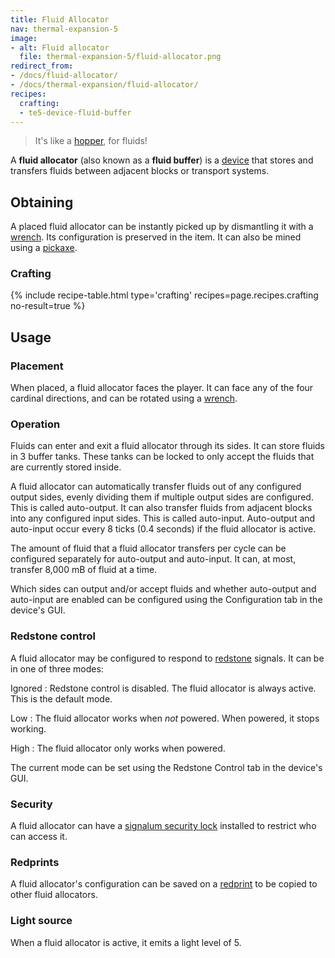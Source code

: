```yaml
---
title: Fluid Allocator
nav: thermal-expansion-5
image:
- alt: Fluid allocator
  file: thermal-expansion-5/fluid-allocator.png
redirect_from:
- /docs/fluid-allocator/
- /docs/thermal-expansion/fluid-allocator/
recipes:
  crafting:
  - te5-device-fluid-buffer
---
```


> It's like a [hopper](https://minecraft.gamepedia.com/Hopper), for fluids!


A **fluid allocator** (also known as a **fluid buffer**) is a
[device](/docs/thermal-expansion-5/devices/) that stores and transfers fluids between adjacent
blocks or transport systems.


Obtaining
---------

A placed fluid allocator can be instantly picked up by dismantling it with a
[wrench](/docs/wrenches/). Its configuration is preserved in the item. It can
also be mined using a [pickaxe](https://minecraft.gamepedia.com/Pickaxe).

### Crafting
{% include recipe-table.html type='crafting' recipes=page.recipes.crafting no-result=true %}


Usage
-----

### Placement
When placed, a fluid allocator faces the player. It can face any of the four
cardinal directions, and can be rotated using a [wrench](/docs/wrenches/).

### Operation
Fluids can enter and exit a fluid allocator through its sides. It can store
fluids in 3 buffer tanks. These tanks can be locked to only accept the fluids
that are currently stored inside.

A fluid allocator can automatically transfer fluids out of any configured output
sides, evenly dividing them if multiple output sides are configured. This is
called auto-output. It can also transfer fluids from adjacent blocks into any
configured input sides. This is called auto-input. Auto-output and auto-input
occur every 8 ticks (0.4 seconds) if the fluid allocator is active.

The amount of fluid that a fluid allocator transfers per cycle can be configured
separately for auto-output and auto-input. It can, at most, transfer 8,000 mB of
fluid at a time.

Which sides can output and/or accept fluids and whether auto-output and
auto-input are enabled can be configured using the Configuration tab in the
device's GUI.

### Redstone control
A fluid allocator may be configured to respond to
[redstone](https://minecraft.gamepedia.com/Redstone) signals. It can be in one
of three modes:

Ignored
: Redstone control is disabled. The fluid allocator is always active. This is
the default mode.

Low
: The fluid allocator works when *not* powered. When powered, it stops working.

High
: The fluid allocator only works when powered.

The current mode can be set using the Redstone Control tab in the device's GUI.

### Security
A fluid allocator can have a [signalum security
lock](/docs/thermal-foundation-2/signalum-security-lock/) installed to restrict who can access it.

### Redprints
A fluid allocator's configuration can be saved on a [redprint](/docs/thermal-foundation-2/redprint/)
to be copied to other fluid allocators.

### Light source
When a fluid allocator is active, it emits a light level of 5.
